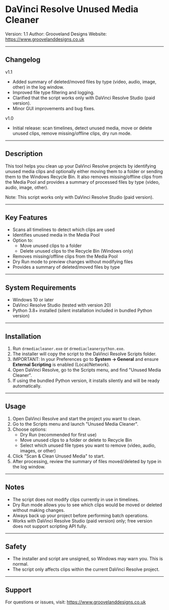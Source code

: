 DaVinci Resolve Unused Media Cleaner
====================================

Version: 1.1
Author: Grooveland Designs
Website: https://www.groovelanddesigns.co.uk

-----
Changelog
-----

v1.1
- Added summary of deleted/moved files by type (video, audio, image, other) in the log window.
- Improved file type filtering and logging.
- Clarified that the script works only with DaVinci Resolve Studio (paid version).
- Minor GUI improvements and bug fixes.

v1.0
- Initial release: scan timelines, detect unused media, move or delete unused clips, remove missing/offline clips, dry run mode.

-----
Description
-----

This tool helps you clean up your DaVinci Resolve projects by identifying unused media clips and optionally either moving them to a folder or sending them to the Windows Recycle Bin. It also removes missing/offline clips from the Media Pool and provides a summary of processed files by type (video, audio, image, other).

Note: This script works only with DaVinci Resolve Studio (paid version).

-----
Key Features
-----

- Scans all timelines to detect which clips are used
- Identifies unused media in the Media Pool
- Option to:
  * Move unused clips to a folder
  * Delete unused clips to the Recycle Bin (Windows only)
- Removes missing/offline clips from the Media Pool
- Dry Run mode to preview changes without modifying files
- Provides a summary of deleted/moved files by type

-----
System Requirements
-----

- Windows 10 or later
- DaVinci Resolve Studio (tested with version 20)
- Python 3.8+ installed (silent installation included in bundled Python version)

-----
Installation
-----

1. Run `drmediacleaner.exe` or `drmediacleanerpython.exe`.
2. The installer will copy the script to the DaVinci Resolve Scripts folder.
3. IMPORTANT: In your Preferences go to **System → General** and ensure **External Scripting** is enabled (Local/Network).
4. Open DaVinci Resolve, go to the Scripts menu, and find "Unused Media Cleaner".
5. If using the bundled Python version, it installs silently and will be ready automatically.

-----
Usage
-----

1. Open DaVinci Resolve and start the project you want to clean.
2. Go to the Scripts menu and launch "Unused Media Cleaner".
3. Choose options:
   - Dry Run (recommended for first use)
   - Move unused clips to a folder or delete to Recycle Bin
   - Select which unused file types you want to remove (video, audio, images, or other)
4. Click "Scan & Clean Unused Media" to start.
5. After processing, review the summary of files moved/deleted by type in the log window.

-----
Notes
-----

- The script does not modify clips currently in use in timelines.
- Dry Run mode allows you to see which clips would be moved or deleted without making changes.
- Always back up your project before performing batch operations.
- Works with DaVinci Resolve Studio (paid version) only; free version does not support scripting API fully.

-----
Safety
-----

- The installer and script are unsigned, so Windows may warn you. This is normal.
- The script only affects clips within the current DaVinci Resolve project.

-----
Support
-----

For questions or issues, visit: https://www.groovelanddesigns.co.uk
